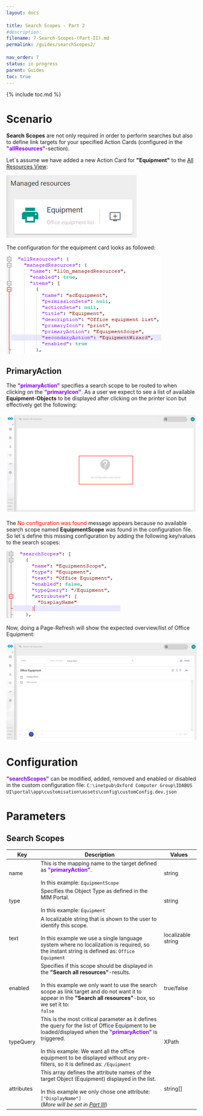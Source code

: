 ```yaml
---
layout: docs

title: Search Scopes - Part 2
#description:
filename: 7-Search-Scopes-(Part-II).md
permalink: /guides/searchScopes2/

nav_order: 7
status: in progress
parent: Guides
toc: true
---
```


{% include toc.md %}


# Scenario

**Search Scopes** are not only required in order to perform searches but also to define link targets for your specified Action Cards (configured in the <span style="color: #8000FC">**"allResources"**</span>-section).

Let´s assume we have added a new Action Card for **"Equipment"** to the [All Resources View](/guides/allResources/):

![image.png](/img/image-4e0b7433-0911-4ec4-b94d-98f6950c3f0c.png)

The configuration for the equipment card looks as followed:

![image.png](/img/image-14e258ca-1346-40ff-b08a-55159a5dfde8.png)

## PrimaryAction

The <span style="color: #8000FC">**"primaryAction"**</span> specifies a search scope to be routed to when clicking on the <span style="color: #8000FC">**"primaryIcon"**</span>. As a user we expect to see a list of available **Equipment-Objects** to be displayed after clicking on the printer icon but effectively get the following:

![image.png](/img/image-e3afd976-3817-4a06-a0c2-184ca7c90c42.png)

The <span style="color: red;">No configuration was found</span> message appears because no available search scope named **EquipmentScope** was found in the configuration file. So let´s define this missing configuration by adding the following key/values to the search scopes:

![image.png](/img/image-23f8e409-7e76-45b4-b335-a15eb5846a5c.png)

Now, doing a Page-Refresh will show the expected overview/list of Office Equipment:

![image.png](/img/image-c3fe09de-7790-425f-90e1-888825036330.png)

# Configuration

<span style="color: #8000FC">**"searchScopes"**</span> can be modified, added, removed and enabled or disabled in the custom configuration file:
`C:\inetpub\Oxford Computer Group\IDABUS UI\portal\app\customisation\assets\config\customConfig.dev.json`

# Parameters

## Search Scopes

| Key | Description | Values |
|-----|-------------|--------|
| name | This is the mapping name to the target defined as <span style="color: #8000FC">**"primaryAction"**</span>. <br><br> In this example: `EquipmentScope` | string |
| type | Specifies the Object Type as defined in the MIM Portal. <br><br> In this example: `Equipment` | string |
| text | A localizable string that is shown to the user to identify this scope. <br><br> In this example we use a single language system where no localization is required, so the instant string is defined as: `Office Equipment` | localizable string |
| enabled | Specifies if this scope should be displayed in the **"Search all resources"**-results. <br><br> In this example we only want to use the search scope as link target and do not want it to appear in the **"Search all resources"**-box, so we set it to:<br>`false`| true/false |
| typeQuery | This is the most critical parameter as it defines the query for the list of Office Equipment to be loaded/displayed when the <span style="color: #8000FC">**"primaryAction"**</span> is triggered. <br><br> In this example:  We want all the office equipment to be displayed without any pre-filters, so it is defined as: `/Equipment`| XPath |
| attributes | This array defines the attribute names of the target Object (Equipment) displayed in the list. <br><br> In this example we only chose one attribute: `["DisplayName"]` <br> (_More will be set in [Part III](/guides/searchScopes3/)_)| string[] | 
